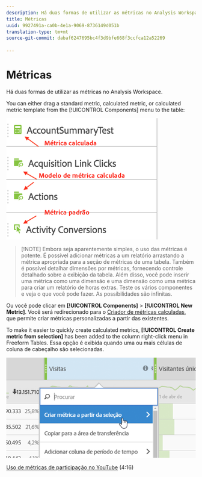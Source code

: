 ```yaml
---
description: Há duas formas de utilizar as métricas no Analysis Workspace.
title: Métricas
uuid: 9927491a-ca0b-4e1a-9069-8736149d051b
translation-type: tm+mt
source-git-commit: dabaf6247695bc4f3d9bfe668f3ccfca12a52269

---
```



# Métricas

Há duas formas de utilizar as métricas no Analysis Workspace.

You can either drag a standard metric, calculated metric, or calculated metric template from the [!UICONTROL Components] menu to the table:

![](assets/metrics_icons.png)

>[!NOTE] Embora seja aparentemente simples, o uso das métricas é potente. É possível adicionar métricas a um relatório arrastando a métrica apropriada para a seção de métricas de uma tabela. Também é possível detalhar dimensões por métricas, fornecendo controle detalhado sobre a exibição da tabela. Além disso, você pode inserir uma métrica como uma dimensão e uma dimensão como uma métrica para criar um relatório de horas extras. Teste os vários componentes e veja o que você pode fazer. As possibilidades são infinitas.

Ou você pode clicar em **[!UICONTROL Components]** > **[!UICONTROL New Metric]**. Você será redirecionado para o [Criador de métricas calculadas](https://marketing.adobe.com/resources/help/pt_BR/analytics/calcmetrics/), que permite criar métricas personalizadas a partir das existentes.

To make it easier to quickly create calculated metrics, **[!UICONTROL Create metric from selection]** has been added to the column right-click menu in Freeform Tables. Essa opção é exibida quando uma ou mais células de coluna de cabeçalho são selecionadas.

![](assets/calc_metrics.png)

[Uso de métricas de participação no YouTube](https://www.youtube.com/watch?v=ngmJHcg65o8&amp;list=PL2tCx83mn7GuNnQdYGOtlyCu0V5mEZ8sS&amp;index=32) (4:16)
